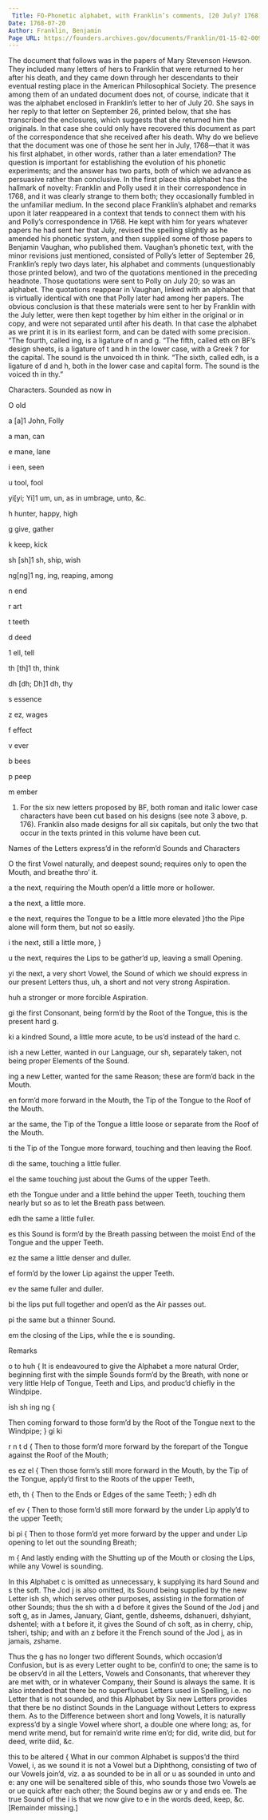 ```yaml
---
 Title: FO-Phonetic alphabet, with Franklin’s comments, [20 July? 1768]
Date: 1768-07-20
Author: Franklin, Benjamin
Page URL: https://founders.archives.gov/documents/Franklin/01-15-02-0096
---
```


The document that follows was in the papers of Mary Stevenson Hewson. They included many letters of hers to Franklin that were returned to her after his death, and they came down through her descendants to their eventual resting place in the American Philosophical Society. The presence among them of an undated document does not, of course, indicate that it was the alphabet enclosed in Franklin’s letter to her of July 20. She says in her reply to that letter on September 26, printed below, that she has transcribed the enclosures, which suggests that she returned him the originals. In that case she could only have recovered this document as part of the correspondence that she received after his death.
Why do we believe that the document was one of those he sent her in July, 1768—that it was his first alphabet, in other words, rather than a later emendation? The question is important for establishing the evolution of his phonetic experiments; and the answer has two parts, both of which we advance as persuasive rather than conclusive. In the first place this alphabet has the hallmark of novelty: Franklin and Polly used it in their correspondence in 1768, and it was clearly strange to them both; they occasionally fumbled in the unfamiliar medium. In the second place Franklin’s alphabet and remarks upon it later reappeared in a context that tends to connect them with his and Polly’s correspondence in 1768. He kept with him for years whatever papers he had sent her that July, revised the spelling slightly as he amended his phonetic system, and then supplied some of those papers to Benjamin Vaughan, who published them. Vaughan’s phonetic text, with the minor revisions just mentioned, consisted of Polly’s letter of September 26, Franklin’s reply two days later, his alphabet and comments (unquestionably those printed below), and two of the quotations mentioned in the preceding headnote. Those quotations were sent to Polly on July 20; so was an alphabet. The quotations reappear in Vaughan, linked with an alphabet that is virtually identical with one that Polly later had among her papers. The obvious conclusion is that these materials were sent to her by Franklin with the July letter, were then kept together by him either in the original or in copy, and were not separated until after his death. In that case the alphabet as we print it is in its earliest form, and can be dated with some precision.
“The fourth, called ing, is a ligature of n and g.
“The fifth, called eth on BF’s design sheets, is a ligature of t and h in the lower case, with a Greek ? for the capital. The sound is the unvoiced th in think.
“The sixth, called edh, is a ligature of d and h, both in the lower case and capital form. The sound is the voiced th in thy.”
 


Characters.
Sounded as now in


O
old


a [a]1
John, Folly


a
man, can


e
mane, lane


i
een, seen


u
tool, fool


yi[yi; Yi]1
um, un, as in umbrage, unto, &c.


h
hunter, happy, high


g
give, gather


k
keep, kick


sh [sh]1
sh, ship, wish


ng[ng]1
ng, ing, reaping, among


n
end


r
art


t
teeth


d
deed


1
ell, tell


th [th]1
th, think


dh [dh; Dh]1
dh, thy


s
essence


z
ez, wages


f
effect


v
ever


b
bees


p
peep


m
ember


1. For the six new letters proposed by BF, both roman and italic lower case characters have been cut based on his designs (see note 3 above, p. 176). Franklin also made designs for all six capitals, but only the two that occur in the texts printed in this volume have been cut.


Names of the Letters express’d in the reform’d Sounds and Characters



O
the first Vowel naturally, and deepest sound; requires only to open the Mouth, and breathe thro’ it.


a
the next, requiring the Mouth open’d a little more or hollower.


a
the next, a little more.


e
the next, requires the Tongue to be a little more elevated }tho the Pipe alone will form them, but not so easily.


i
the next, still a little more, }


u
the next, requires the Lips to be gather’d up, leaving a small Opening.


yi
the next, a very short Vowel, the Sound of which we should express in our present Letters thus, uh, a short and not very strong Aspiration.


huh
a stronger or more forcible Aspiration.


gi
the first Consonant, being form’d by the Root of the Tongue, this is the present hard g.


ki
a kindred Sound, a little more acute, to be us’d instead of the hard c.


ish
a new Letter, wanted in our Language, our sh, separately taken, not being proper Elements of the Sound.


ing
a new Letter, wanted for the same Reason; these are form’d back in the Mouth.


en
form’d more forward in the Mouth, the Tip of the Tongue to the Roof of the Mouth.


ar
the same, the Tip of the Tongue a little loose or separate from the Roof of the Mouth.


ti
the Tip of the Tongue more forward, touching and then leaving the Roof.


di
the same, touching a little fuller.


el
the same touching just about the Gums of the upper Teeth.


eth
the Tongue under and a little behind the upper Teeth, touching them nearly but so as to let the Breath pass between.


edh
the same a little fuller.


es
this Sound is form’d by the Breath passing between the moist End of the Tongue and the upper Teeth.


ez
the same a little denser and duller.


ef
form’d by the lower Lip against the upper Teeth.


ev
the same fuller and duller.


bi
the lips put full together and open’d as the Air passes out.


pi
the same but a thinner Sound.


em
the closing of the Lips, while the e is sounding.



Remarks
   


  o to huh
{
It is endeavoured to give the Alphabet a more natural Order, beginning first with the simple Sounds form’d by the Breath, with none or very little Help of Tongue, Teeth and Lips, and produc’d chiefly in the Windpipe.


  ish sh  ing ng
{

Then coming forward to those form’d by the Root of the Tongue next to the Windpipe;
}
  gi ki



  r n t d
{
Then to those form’d more forward by the forepart of the Tongue against the Roof of the Mouth;


  es ez el
{
Then those form’s still more forward in the Mouth, by the Tip of the Tongue, apply’d first to the Roots of the upper Teeth,


  eth, th
  {
Then to the Ends or Edges of the same Teeth; } edh dh


  ef ev
{
Then to those form’d still more forward by the under Lip apply’d to the upper Teeth;


  bi pi
{
Then to those form’d yet more forward by the upper and under Lip opening to let out the sounding Breath;


m
{
And lastly ending with the Shutting up of the Mouth or closing the Lips, while any Vowel is sounding.


In this Alphabet c is omitted as unnecessary, k supplying its hard Sound and s the soft.
The Jod j is also omitted, its Sound being supplied by the new Letter ish sh, which serves other purposes, assisting in the formation of other Sounds; thus the sh with a d before it gives the Sound of the Jod j and soft g, as in James, January, Giant, gentle, dsheems, dshanueri, dshyiant, dshentel; with a t before it, it gives the Sound of ch soft, as in cherry, chip, tsheri, tship; and with an z before it the French sound of the Jod j, as in jamais, zshame.

Thus the g has no longer two different Sounds, which occasion’d Confusion, but is as every Letter ought to be, confin’d to one; the same is to be observ’d in all the Letters, Vowels and Consonants, that wherever they are met with, or in whatever Company, their Sound is always the same. It is also intended that there be no superfluous Letters used in Spelling, i.e. no Letter that is not sounded, and this Alphabet by Six new Letters provides that there be no distinct Sounds in the Language without Letters to express them. As to the Difference between short and long Vowels, it is naturally express’d by a single Vowel where short, a double one where long; as, for mend write mend, but for remain’d write rime en’d; for did, write did, but for deed, write diid, &c.


this to be altered
{
What in our common Alphabet is suppos’d the third Vowel, i, as we sound it is not a Vowel but a Diphthong, consisting of two of our Vowels join’d, viz. a as sounded to be in all or u as sounded in unto and e: any one will be senaltered sible of this, who sounds those two Vowels ae or ue quick after each other; the Sound begins aw or y and ends ee. The true Sound of the i is that we now give to e in the words deed, keep, &c. [Remainder missing.]



